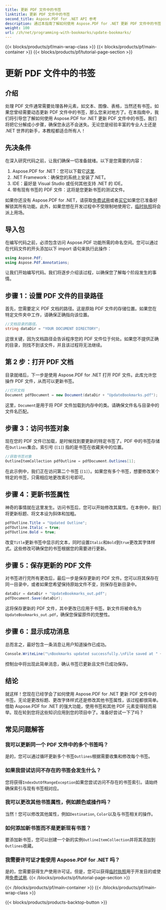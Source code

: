 ```yaml
---
title: 更新 PDF 文件中的书签
linktitle: 更新 PDF 文件中的书签
second_title: Aspose.PDF for .NET API 参考
description: 通过本指南了解如何使用 Aspose.PDF for .NET 更新 PDF 文件中的书签。非常适合希望有效修改 PDF 书签的开发人员。
weight: 100
url: /zh/net/programming-with-bookmarks/update-bookmarks/
---
```


{{< blocks/products/pf/main-wrap-class >}}
{{< blocks/products/pf/main-container >}}
{{< blocks/products/pf/tutorial-page-section >}}

# 更新 PDF 文件中的书签

## 介绍

处理 PDF 文件通常需要处理各种元素，如文本、图像、表格，当然还有书签。如果您曾经需要动态更新 PDF 文件中的书签，那么您来对地方了。在本指南中，我们将引导您了解如何使用 Aspose.PDF for .NET 更新 PDF 文件中的书签。我们将把它分解成小步骤，确保您永远不会迷失。无论您是经验丰富的专业人士还是 .NET 世界的新手，本教程都适合所有人！

## 先决条件

在深入研究代码之前，让我们确保一切准备就绪。以下是您需要的内容：

1.  Aspose.PDF for .NET：您可以下载它[这里](https://releases.aspose.com/pdf/net/).
2. .NET Framework：确保您的系统上安装了.NET。
3. IDE：最好是 Visual Studio 或任何其他支持 .NET 的 IDE。
4. 带有现有书签的 PDF 文件：这将是您更新书签的测试文件。

如果你还没有 Aspose.PDF for .NET，请获取[免费试用](https://releases.aspose.com/)或者[买它](https://purchase.aspose.com/buy)如果您已准备好解锁其所有功能。此外，如果您想在开发过程中不受限制地使用它，[临时执照](https://purchase.aspose.com/temporary-license/)将会派上用场。

## 导入包

在编写代码之前，必须包含访问 Aspose.PDF 功能所需的命名空间。您可以通过在代码文件的开头添加以下 import 语句来执行此操作：

```csharp
using Aspose.Pdf;
using Aspose.Pdf.Annotations;
```

让我们开始编写代码。我们将逐步介绍该过程，以确保您了解每个阶段发生的事情。

## 步骤 1：设置 PDF 文件的目录路径

首先，您需要定义 PDF 文档的路径。这是原始 PDF 文件的存储位置。如果您在特定文件夹中工作，请确保正确指向该位置。

```csharp
//文档目录的路径。
string dataDir = "YOUR DOCUMENT DIRECTORY";
```

这很关键，因为文档路径会告诉程序您的 PDF 文件位于何处。如果您不提供正确的目录，则找不到该文件，并且该过程将无法继续。

## 第 2 步：打开 PDF 文档

目录就绪后，下一步是使用 Aspose.PDF for .NET 打开 PDF 文件。此库允许您操作 PDF 文件，从而可以更新书签。

```csharp
//打开文档
Document pdfDocument = new Document(dataDir + "UpdateBookmarks.pdf");
```

这里，`Document`是用于将 PDF 文件加载到内存中的类。请确保文件名与目录中的文件名匹配。 

## 步骤 3：访问书签对象

现在您的 PDF 文件已加载，是时候找到要更新的特定书签了。PDF 中的书签存储在`Outlines`集合。索引号 (`[1]`) 指的是书签在收藏夹中的位置。

```csharp
//获取书签对象
OutlineItemCollection pdfOutline = pdfDocument.Outlines[1];
```

在此示例中，我们正在访问第二个书签 (`[1]`）。如果您有多个书签，想要修改某个特定的书签，只需相应地更改索引号即可。

## 步骤 4：更新书签属性

神奇的事情就在这里发生。访问书签后，您可以开始修改其属性。在本例中，我们将更新标题、将文本设为斜体和加粗。

```csharp
pdfOutline.Title = "Updated Outline";
pdfOutline.Italic = true;
pdfOutline.Bold = true;
```

改变`Title`更新书签中显示的文本，同时设置`Italic`和`Bold`到`true`更改其字体样式。这些修改可确保您的书签根据您的需要进行更新。

## 步骤 5：保存更新的 PDF 文件

对书签进行完所有更改后，最后一步是保存更新的 PDF 文件。您可以将其保存在同一目录中，或者如果您希望保持原始文件不变，则保存在新目录中。

```csharp
dataDir = dataDir + "UpdateBookmarks_out.pdf";
pdfDocument.Save(dataDir);
```

这将保存更新的 PDF 文件，其中更改已应用于书签。新文件将被命名为`UpdateBookmarks_out.pdf`，确保您保留原件的完整性。

## 步骤 6：显示成功消息

总而言之，最好包含一条消息让用户知道操作已成功。

```csharp
Console.WriteLine("\nBookmarks updated successfully.\nFile saved at " + dataDir);
```

控制台中将出现此简单消息，确认书签已更新且文件已成功保存。

## 结论

就这样！您现在已经学会了如何使用 Aspose.PDF for .NET 更新 PDF 文件中的书签。无论是更改标题、更改字体样式还是修改其他书签属性，该过程都很简单。借助 Aspose.PDF for .NET 的强大功能，使用书签和其他 PDF 元素变得轻而易举。现在轮到您将这些知识应用到您的项目中了。准备好尝试一下了吗？

## 常见问题解答

### 我可以更新同一个 PDF 文件中的多个书签吗？  
是的，您可以通过循环更新多个书签`Outlines`根据需要收集和修改每个书签。

### 如果我尝试访问不存在的书签会发生什么？  
您将获得`IndexOutOfRangeException`如果您尝试访问不存在的书签索引。请始终确保索引与现有书签相对应。

### 我可以更改其他书签属性，例如颜色或操作吗？  
当然！您可以修改其他属性，例如`Destination`, `Color`以及与书签相关的操作。

### 如何添加新书签而不是更新现有书签？  
要添加新书签，您可以创建一个新的实例`OutlineItemCollection`并将其添加到`Outlines`收藏。

### 我需要许可证才能使用 Aspose.PDF for .NET 吗？  
是的，您需要获得生产使用许可证。但是，您可以获得[临时执照](https://purchase.aspose.com/temporary-license/)用于开发目的或使用[免费试用](https://releases.aspose.com/).
{{< /blocks/products/pf/tutorial-page-section >}}

{{< /blocks/products/pf/main-container >}}
{{< /blocks/products/pf/main-wrap-class >}}

{{< blocks/products/products-backtop-button >}}

